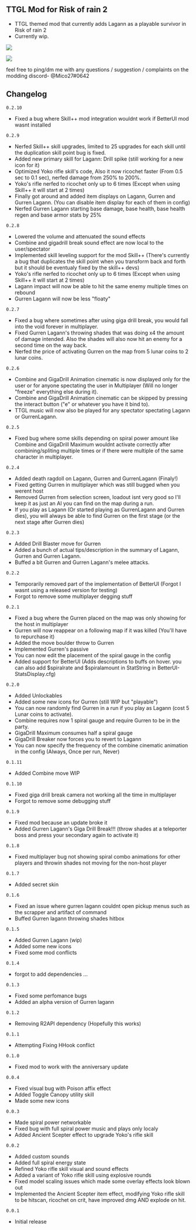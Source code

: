## TTGL Mod for Risk of rain 2
- TTGL themed mod that currently adds Lagann as a playable survivor in Risk of rain 2
- Currently wip.

[![](https://cdn.discordapp.com/attachments/194257452374425600/840096334576746496/unknown.png)]()

[![](https://cdn.discordapp.com/attachments/194257452374425600/840096968524169216/unknown.png)]()

feel free to ping/dm me with any questions / suggestion / complaints on the modding discord- @Mico27#0642

## Changelog

`0.2.10`
- Fixed a bug where Skill++ mod integration wouldnt work if BetterUI mod wasnt installed

`0.2.9`
- Nerfed Skill++ skill upgrades, limited to 25 upgrades for each skill until the duplication skill point bug is fixed.
- Added new primary skill for Lagann: Drill spike (still working for a new icon for it)
- Optimized Yoko rifle skill's code, Also it now ricochet faster (From 0.5 sec to 0.1 sec), nerfed damage from 250% to 200%.
- Yoko's rifle nerfed to ricochet only up to 6 times (Except when using Skill++ it will start at 2 times)
- Finally got around and added item displays on Lagann, Gurren and Gurren Lagann. (You can disable item display for each of them in config)
- Nerfed Gurren Lagann starting base damage, base health, base health regen and base armor stats by 25%

`0.2.8`
- Lowered the volume and attenuated the sound effects
- Combine and gigadrill break sound effect are now local to the user/spectator
- Implemented skill leveling support for the mod Skill++ (There's currently a bug that duplicates the skill point when you transform back and forth but it should be eventualy fixed by the skill++ devs)
- Yoko's rifle nerfed to ricochet only up to 6 times (Except when using Skill++ it will start at 2 times)
- Lagann impact will now be able to hit the same enemy multiple times on rebound
- Gurren Lagann will now be less "floaty"

`0.2.7`
- Fixed a bug where sometimes after using giga drill break, you would fall into the void forever in multiplayer.
- Fixed Gurren Lagann's throwing shades that was doing x4 the amount of damage intended. Also the shades will also now hit an enemy for a second time on the way back.
- Nerfed the price of activating Gurren on the map from 5 lunar coins to 2 lunar coins.

`0.2.6`
- Combine and GigaDrill Animation cinematic is now displayed only for the user or for anyone spectating the user in Multiplayer (Will no longer "freeze" everything else during it).
- Combine and GigaDrill Animation cinematic can be skipped by pressing the interact button ("e" or whatever you have it bind to).
- TTGL music will now also be played for any spectator spectating Lagann or GurrenLagann.

`0.2.5`
- Fixed bug where some skills depending on spiral power amount like Combine and GigaDrill Maximum wouldnt activate correctly after combining/spliting multiple times or if there were multiple of the same character in multiplayer.

`0.2.4`
- Added death ragdoll on Lagann, Gurren and GurrenLagann (Finaly!)
- Fixed getting Gurren in multiplayer which was still bugged when you werent host
- Removed Gurren from selection screen, loadout isnt very good so I'll keep it as just an AI you can find on the map during a run.
- If you play as Lagann (Or started playing as GurrenLagann and Gurren dies), you will always be able to find Gurren on the first stage (or the next stage after Gurren dies)

`0.2.3`
- Added Drill Blaster move for Gurren
- Added a bunch of actual tips/description in the summary of Lagann, Gurren and Gurren Lagann.
- Buffed a bit Gurren and Gurren Lagann's melee attacks.

`0.2.2`
- Temporarily removed part of the implementation of BetterUI (Forgot I wasnt using a released version for testing)
- Forgot to remove some multiplayer degging stuff

`0.2.1`
- Fixed a bug where the Gurren placed on the map was only showing for the host in multiplayer
- Gurren will now reappear on a following map if it was killed (You'll have to repurchase it)
- Added the move boulder throw to Gurren
- Implemented Gurren's passive
- You can now edit the placement of the spiral gauge in the config
- Added support for BetterUI (Adds descriptions to buffs on hover. you can also add $spiralrate and $spiralamount in StatString in BetterUI-StatsDisplay.cfg)

`0.2.0`
- Added Unlockables
- Added some new icons for Gurren (still WIP but "playable")
- You can now randomly find Gurren in a run if you play as Lagann (cost 5 Lunar coins to activate).
- Combine requires now 1 spiral gauge and require Gurren to be in the party.
- GigaDrill Maximum consumes half a spiral gauge
- GigaDrill Breaker now forces you to revert to Lagann
- You can now specify the frequency of the combine cinematic animation in the config (Always, Once per run, Never)

`0.1.11`
- Added Combine move WIP

`0.1.10`
- Fixed giga drill break camera not working all the time in multiplayer
- Forgot to remove some debugging stuff

`0.1.9`
- Fixed mod because an update broke it
- Added Gurren Lagann's Giga Drill Break!!! (throw shades at a teleporter boss and press your secondary again to activate it)

`0.1.8`
- Fixed multiplayer bug not showing spiral combo animations for other players and throwin shades not moving for the non-host player

`0.1.7`
- Added secret skin

`0.1.6`
- Fixed an issue where gurren lagann couldnt open pickup menus such as the scrapper and artifact of command
- Buffed Gurren lagann throwing shades hitbox

`0.1.5`
- Added Gurren Lagann (wip)
- Added some new icons
- Fixed some mod conflicts

`0.1.4`
- forgot to add dependencies ...

`0.1.3`
- Fixed some perfomance bugs
- Added an alpha version of Gurren lagann

`0.1.2`
- Removing R2API dependency (Hopefully this works)

`0.1.1`
- Attempting Fixing HHook conflict

`0.1.0`
- Fixed mod to work with the anniversary update

`0.0.4`
- Fixed visual bug with Poison affix effect
- Added Toggle Canopy utility skill
- Made some new icons

`0.0.3`
- Made spiral power networkable
- Fixed bug with full spiral power music and plays only localy
- Added Ancient Scepter effect to upgrade Yoko's rifle skill

`0.0.2`
- Added custom sounds
- Added full spiral energy state
- Refined Yoko rifle skill visual and sound effects
- Added a variant of Yoko rifle skill using explosive rounds
- Fixed model scaling issues which made some overlay effects look blown out
- Implemented the Ancient Scepter item effect, modifying Yoko rifle skill to be hitscan, ricochet on crit, have improved dmg AND explode on hit.

`0.0.1`
- Initial release